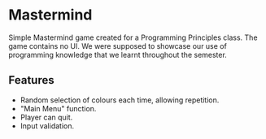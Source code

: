 # Mastermind
Simple Mastermind game created for a Programming Principles class. The game contains no UI. We were supposed to showcase our use of programming knowledge that we learnt throughout the semester.
## Features
- Random selection of colours each time, allowing repetition.
- "Main Menu" function.
- Player can quit.
- Input validation.

